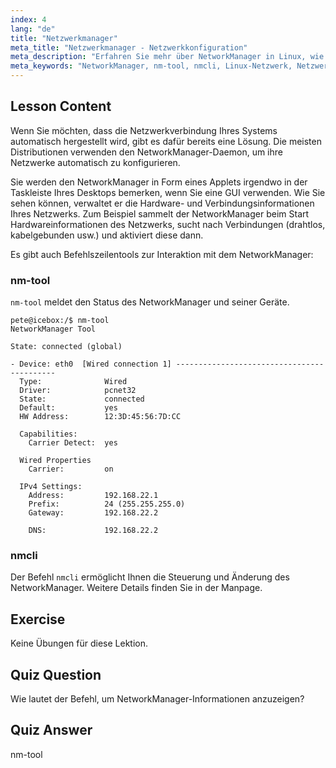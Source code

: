 ```yaml
---
index: 4
lang: "de"
title: "Netzwerkmanager"
meta_title: "Netzwerkmanager - Netzwerkkonfiguration"
meta_description: "Erfahren Sie mehr über NetworkManager in Linux, wie er die Netzwerkkonfiguration automatisiert und verwenden Sie die Befehle nm-tool & nmcli. Starten Sie mit diesem Anfängerleitfaden!"
meta_keywords: "NetworkManager, nm-tool, nmcli, Linux-Netzwerk, Netzwerkkonfiguration, Linux-Tutorial, Anfängerleitfaden"
---
```


## Lesson Content

Wenn Sie möchten, dass die Netzwerkverbindung Ihres Systems automatisch hergestellt wird, gibt es dafür bereits eine Lösung. Die meisten Distributionen verwenden den NetworkManager-Daemon, um ihre Netzwerke automatisch zu konfigurieren.

Sie werden den NetworkManager in Form eines Applets irgendwo in der Taskleiste Ihres Desktops bemerken, wenn Sie eine GUI verwenden. Wie Sie sehen können, verwaltet er die Hardware- und Verbindungsinformationen Ihres Netzwerks. Zum Beispiel sammelt der NetworkManager beim Start Hardwareinformationen des Netzwerks, sucht nach Verbindungen (drahtlos, kabelgebunden usw.) und aktiviert diese dann.

Es gibt auch Befehlszeilentools zur Interaktion mit dem NetworkManager:

### nm-tool

`nm-tool` meldet den Status des NetworkManager und seiner Geräte.

```plaintext
pete@icebox:/$ nm-tool
NetworkManager Tool

State: connected (global)

- Device: eth0  [Wired connection 1] -------------------------------------------
  Type:              Wired
  Driver:            pcnet32
  State:             connected
  Default:           yes
  HW Address:        12:3D:45:56:7D:CC

  Capabilities:
    Carrier Detect:  yes

  Wired Properties
    Carrier:         on

  IPv4 Settings:
    Address:         192.168.22.1
    Prefix:          24 (255.255.255.0)
    Gateway:         192.168.22.2

    DNS:             192.168.22.2
```

### nmcli

Der Befehl `nmcli` ermöglicht Ihnen die Steuerung und Änderung des NetworkManager. Weitere Details finden Sie in der Manpage.

## Exercise

Keine Übungen für diese Lektion.

## Quiz Question

Wie lautet der Befehl, um NetworkManager-Informationen anzuzeigen?

## Quiz Answer

nm-tool
